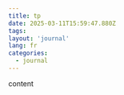 ```yaml
---
title: tp
date: 2025-03-11T15:59:47.880Z
tags:
layout: 'journal'
lang: fr
categories: 
  - journal
---
```

content 
